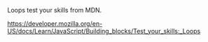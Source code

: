 Loops test your skills from MDN.


https://developer.mozilla.org/en-US/docs/Learn/JavaScript/Building_blocks/Test_your_skills:_Loops
